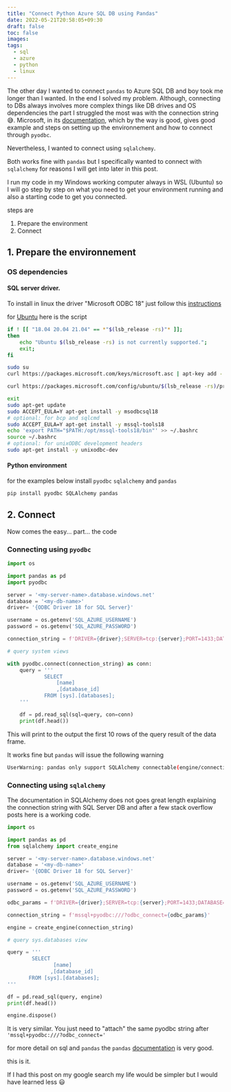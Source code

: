 ```yaml
---
title: "Connect Python Azure SQL DB using Pandas"
date: 2022-05-21T20:58:05+09:30
draft: false
toc: false
images:
tags:
  - sql
  - azure
  - python
  - linux
---
```


The other day I wanted to connect `pandas` to Azure SQL DB and boy took me longer than I wanted.
In the end I solved my problem. Although, connecting to DBs always involves more complex things like DB drives and OS dependencies the part I struggled the most was with the connection string 😅.
Microsoft, in its [documentation](https://docs.microsoft.com/en-us/sql/connect/python/pyodbc/python-sql-driver-pyodbc?view=sql-server-ver15), which by the way is good, gives good example and steps on setting up the environnement and how to connect through `pyodbc`.

Nevertheless, I wanted to connect using `sqlalchemy`.

Both works fine with `pandas` but I specifically wanted to connect with `sqlalchemy` for reasons I will get into later in this post.

I run my code in my Windows working computer always in WSL (Ubuntu) so I will go step by step on what you need to get your environment running and also a starting code to get you connected.

steps are

1. Prepare the environment
2. Connect

## 1. Prepare the environnement

### OS dependencies

#### SQL server driver.

To install in linux the driver "Microsoft ODBC 18" just follow this [instructions](https://docs.microsoft.com/en-us/sql/connect/odbc/linux-mac/installing-the-microsoft-odbc-driver-for-sql-server?view=sql-server-ver15#18)

for [Ubuntu](https://docs.microsoft.com/en-us/sql/connect/odbc/linux-mac/installing-the-microsoft-odbc-driver-for-sql-server?view=sql-server-ver15#ubuntu18) here is the script

```bash
if ! [[ "18.04 20.04 21.04" == *"$(lsb_release -rs)"* ]];
then
    echo "Ubuntu $(lsb_release -rs) is not currently supported.";
    exit;
fi

sudo su
curl https://packages.microsoft.com/keys/microsoft.asc | apt-key add -

curl https://packages.microsoft.com/config/ubuntu/$(lsb_release -rs)/prod.list > /etc/apt/sources.list.d/mssql-release.list

exit
sudo apt-get update
sudo ACCEPT_EULA=Y apt-get install -y msodbcsql18
# optional: for bcp and sqlcmd
sudo ACCEPT_EULA=Y apt-get install -y mssql-tools18
echo 'export PATH="$PATH:/opt/mssql-tools18/bin"' >> ~/.bashrc
source ~/.bashrc
# optional: for unixODBC development headers
sudo apt-get install -y unixodbc-dev

```

#### Python environment

for the examples below install `pyodbc` `sqlalchemy` and `pandas`

```bash
pip install pyodbc SQLAlchemy pandas
```

## 2. Connect

Now comes the easy... part... the code

### Connecting using `pyodbc`

```python
import os

import pandas as pd
import pyodbc

server = '<my-server-name>.database.windows.net'
database = '<my-db-name>'
driver= '{ODBC Driver 18 for SQL Server}'

username = os.getenv('SQL_AZURE_USERNAME')
password = os.getenv('SQL_AZURE_PASSWORD')

connection_string = f'DRIVER={driver};SERVER=tcp:{server};PORT=1433;DATABASE={database};UID={username};PWD={password}'

# query system views

with pyodbc.connect(connection_string) as conn:
    query = '''
            SELECT
                [name]
                ,[database_id]
            FROM [sys].[databases];
    '''

    df = pd.read_sql(sql=query, con=conn)
    print(df.head())

```

This will print to the output the first 10 rows of the query result of the data frame.

It works fine but `pandas` will issue the following warning

```bash
UserWarning: pandas only support SQLAlchemy connectable(engine/connection) ordatabase string URI or sqlite3 DBAPI2 connectionother DBAPI2 objects are not tested, please consider using SQLAlchemy
```

### Connecting using `sqlalchemy`

The documentation in SQLAlchemy does not goes great length explaining the connection string with SQL Server DB and after a few stack overflow posts here is a working code.

```python
import os

import pandas as pd
from sqlalchemy import create_engine

server = '<my-server-name>.database.windows.net'
database = '<my-db-name>'
driver= '{ODBC Driver 18 for SQL Server}'

username = os.getenv('SQL_AZURE_USERNAME')
password = os.getenv('SQL_AZURE_PASSWORD')

odbc_params = f'DRIVER={driver};SERVER=tcp:{server};PORT=1433;DATABASE={database};UID={username};PWD={password}'

connection_string = f'mssql+pyodbc:///?odbc_connect={odbc_params}'

engine = create_engine(connection_string)

# query sys.databases view

query = '''
        SELECT
               [name]
              ,[database_id]
       FROM [sys].[databases];
'''

df = pd.read_sql(query, engine)
print(df.head())

engine.dispose()
```

It is very similar. You just need to "attach" the same pyodbc string after `'mssql+pyodbc:///?odbc_connect='`

for more detail on sql and `pandas` the
`pandas` [documentation](https://pandas.pydata.org/docs/reference/api/pandas.read_sql.html) is very good.

this is it.

If I had this post on my google search my life would be simpler but I would have learned less
😃

